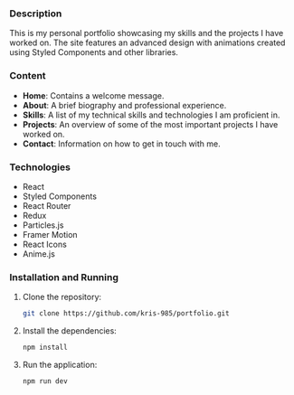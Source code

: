 ### Description
This is my personal portfolio showcasing my skills and the projects I have worked on. The site features an advanced design with animations created using Styled Components and other libraries.

### Content
- **Home**: Contains a welcome message.
- **About**: A brief biography and professional experience.
- **Skills**: A list of my technical skills and technologies I am proficient in.
- **Projects**: An overview of some of the most important projects I have worked on.
- **Contact**: Information on how to get in touch with me.

### Technologies
- React
- Styled Components
- React Router
- Redux
- Particles.js
- Framer Motion
- React Icons
- Anime.js

### Installation and Running
1. Clone the repository:
    ```bash
    git clone https://github.com/kris-985/portfolio.git
    ```
2. Install the dependencies:
    ```bash
    npm install
    ```
3. Run the application:
    ```bash
    npm run dev
    ```
